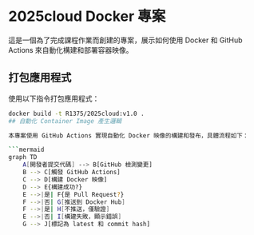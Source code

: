 # 2025cloud Docker 專案

這是一個為了完成課程作業而創建的專案，展示如何使用 Docker 和 GitHub Actions 來自動化構建和部署容器映像。

## 打包應用程式

使用以下指令打包應用程式：

```bash
docker build -t R1375/2025cloud:v1.0 .
## 自動化 Container Image 產生邏輯

本專案使用 GitHub Actions 實現自動化 Docker 映像的構建和發布，具體流程如下：

```mermaid
graph TD
    A[開發者提交代碼] --> B[GitHub 檢測變更]
    B --> C[觸發 GitHub Actions]
    C --> D[構建 Docker 映像]
    D --> E{構建成功?}
    E -->|是| F{是 Pull Request?}
    F -->|否| G[推送到 Docker Hub]
    F -->|是| H[不推送，僅驗證]
    E -->|否| I[構建失敗，顯示錯誤]
    G --> J[標記為 latest 和 commit hash]
